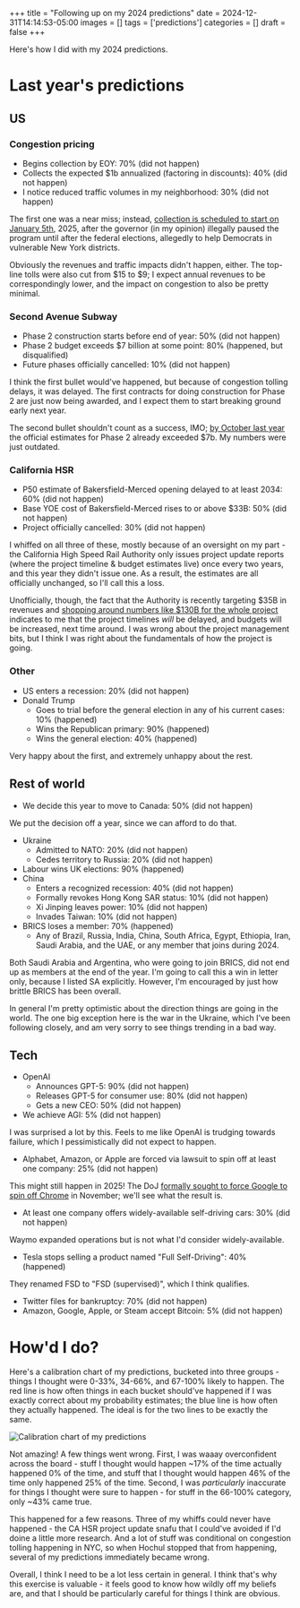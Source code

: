+++
title = "Following up on my 2024 predictions"
date = 2024-12-31T14:14:53-05:00
images = []
tags = ['predictions']
categories = []
draft = false
+++

Here's how I did with my 2024 predictions.

<!--more-->

# Last year's predictions

## US

### Congestion pricing

- Begins collection by EOY: 70% (did not happen)
- Collects the expected $1b annualized (factoring in discounts): 40% (did not happen)
- I notice reduced traffic volumes in my neighborhood: 30% (did not happen)

The first one was a near miss; instead, [collection is scheduled to start on January 5th](https://gothamist.com/news/nycs-congestion-pricing-tolls-to-launch-jan-5-what-you-need-to-know), 2025, after the governor (in my opinion) illegally paused the program until after the federal elections, allegedly to help Democrats in vulnerable New York districts.

Obviously the revenues and traffic impacts didn't happen, either. The top-line tolls were also cut from \$15 to \$9; I expect annual revenues to be correspondingly lower, and the impact on congestion to also be pretty minimal.

### Second Avenue Subway

- Phase 2 construction starts before end of year: 50% (did not happen)
- Phase 2 budget exceeds $7 billion at some point: 80% (happened, but disqualified)
- Future phases officially cancelled: 10% (did not happen)

I think the first bullet would've happened, but because of congestion tolling delays, it was delayed. The first contracts for doing construction for Phase 2 are just now being awarded, and I expect them to start breaking ground early next year.

The second bullet shouldn't count as a success, IMO; [by October last year](https://www.amny.com/nyc-transit/feds-award-infrastructure-grant-second-avenue-subway-extension/) the official estimates for Phase 2 already exceeded $7b. My numbers were just outdated.

### California HSR

- P50 estimate of Bakersfield-Merced opening delayed to at least 2034: 60% (did not happen)
- Base YOE cost of Bakersfield-Merced rises to or above $33B: 50% (did not happen)
- Project officially cancelled: 30% (did not happen)

I whiffed on all three of these, mostly because of an oversight on my part - the California High Speed Rail Authority only issues project update reports (where the project timeline & budget estimates live) once every two years, and this year they didn't issue one. As a result, the estimates are all officially unchanged, so I'll call this a loss.

Unofficially, though, the fact that the Authority is recently targeting $35B in revenues and [shopping around numbers like $130B for the whole project](https://www.latimes.com/california/story/2024-03-21/high-speed-rail) indicates to me that the project timelines _will_ be delayed, and budgets will be increased, next time around. I was wrong about the project management bits, but I think I was right about the fundamentals of how the project is going.

### Other

- US enters a recession: 20% (did not happen)
- Donald Trump
  - Goes to trial before the general election in any of his current cases: 10% (happened)
  - Wins the Republican primary: 90% (happened)
  - Wins the general election: 40% (happened)

Very happy about the first, and extremely unhappy about the rest.

## Rest of world

- We decide this year to move to Canada: 50% (did not happen)

We put the decision off a year, since we can afford to do that.

- Ukraine
  - Admitted to NATO: 20% (did not happen)
  - Cedes territory to Russia: 20% (did not happen)
- Labour wins UK elections: 90% (happened)
- China 
  - Enters a recognized recession: 40% (did not happen)
  - Formally revokes Hong Kong SAR status: 10% (did not happen)
  - Xi Jinping leaves power: 10% (did not happen)
  - Invades Taiwan: 10% (did not happen)
- BRICS loses a member: 70% (happened)
    - Any of Brazil, Russia, India, China, South Africa, Egypt, Ethiopia, Iran, Saudi Arabia, and the UAE, or any member that joins during 2024.

Both Saudi Arabia and Argentina, who were going to join BRICS, did not end up as members at the end of the year. I'm going to call this a win in letter only, because I listed SA explicitly. However, I'm encouraged by just how brittle BRICS has been overall.

In general I'm pretty optimistic about the direction things are going in the world. The one big exception here is the war in the Ukraine, which I've been following closely, and am very sorry to see things trending in a bad way.

## Tech

- OpenAI
  - Announces GPT-5: 90% (did not happen)
  - Releases GPT-5 for consumer use: 80% (did not happen)
  - Gets a new CEO: 50% (did not happen)
- We achieve AGI: 5% (did not happen)

I was surprised a lot by this. Feels to me like OpenAI is trudging towards failure, which I pessimistically did not expect to happen.

- Alphabet, Amazon, or Apple are forced via lawsuit to spin off at least one company: 25% (did not happen)

This might still happen in 2025! The DoJ [formally sought to force Google to spin off Chrome](https://www.cnn.com/2024/11/20/business/google-sell-chrome-justice-department/index.html) in November; we'll see what the result is.

- At least one company offers widely-available self-driving cars: 30% (did not happen)

Waymo expanded operations but is not what I'd consider widely-available.

- Tesla stops selling a product named "Full Self-Driving": 40% (happened)

They renamed FSD to "FSD (supervised)", which I think qualifies.

- Twitter files for bankruptcy: 70% (did not happen)
- Amazon, Google, Apple, or Steam accept Bitcoin: 5% (did not happen)


# How'd I do?

Here's a calibration chart of my predictions, bucketed into three groups - things I thought were 0-33%, 34-66%, and 67-100% likely to happen. The red line is how often things in each bucket should've happened if I was exactly correct about my probability estimates; the blue line is how often they actually happened. The ideal is for the two lines to be exactly the same.

![Calibration chart of my predictions](/images/2024-12-31-predictions-2025-calibration.png)

Not amazing! A few things went wrong. First, I was waaay overconfident across the board - stuff I thought would happen ~17% of the time actually happened 0% of the time, and stuff that I thought would happen 46% of the time only happened 25% of the time. Second, I was _particularly_ inaccurate for things I thought were sure to happen - for stuff in the 66-100% category, only ~43% came true.

This happened for a few reasons. Three of my whiffs could never have happened - the CA HSR project update snafu that I could've avoided if I'd doine a little more research. And a lot of stuff was conditional on congestion tolling happening in NYC, so when Hochul stopped that from happening, several of my predictions immediately became wrong.

Overall, I think I need to be a lot less certain in general. I think that's why this exercise is valuable - it feels good to know how wildly off my beliefs are, and that I should be particularly careful for things I think are obvious.